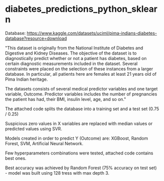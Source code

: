 # diabetes_predictions_python_sklearn

Database:
https://www.kaggle.com/datasets/uciml/pima-indians-diabetes-database?resource=download

"This dataset is originally from the National Institute of Diabetes and Digestive and Kidney Diseases. The objective of the dataset is to diagnostically predict whether or not a patient has diabetes, based on certain diagnostic measurements included in the dataset. Several constraints were placed on the selection of these instances from a larger database. In particular, all patients here are females at least 21 years old of Pima Indian heritage.

The datasets consists of several medical predictor variables and one target variable, Outcome. Predictor variables includes the number of pregnancies the patient has had, their BMI, insulin level, age, and so on."

The attached code splits the database into a training set and a test set (0.75 / 0.25) </p>
Suspicious zero values in X variables are replaced with median values or predicted values using SVR. </p>
Models created in order to predict Y (Outcome) are: XGBoost, Random Forest, SVM, Artificial Neural Network. </p>
Few hyperparameters combinations were tested, attached code contains best ones. </p>
Best accuracy was achieved by Random Forest (75% accuracy on test set) - model was built using 128 tress with max depth 3. </p>
